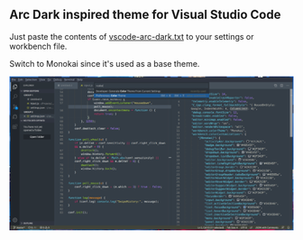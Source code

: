 ## Arc Dark inspired theme for Visual Studio Code

Just paste the contents of [vscode-arc-dark.txt](https://github.com/johanson/vscode-arc-dark/blob/master/vscode-arc-dark.txt) to your settings or workbench file.

Switch to Monokai since it's used as a base theme.

![image](screenshot.png)
